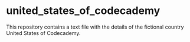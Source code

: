 # united_states_of_codecademy
This repository contains a text file with the details of the fictional country United States of Codecademy.
